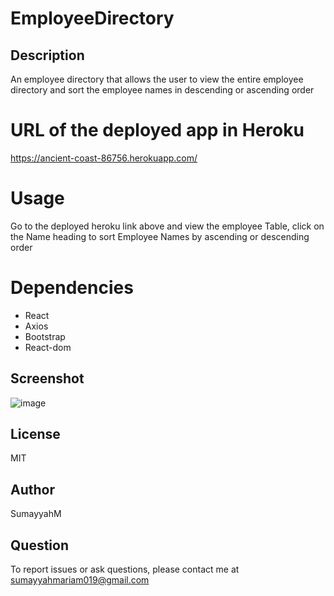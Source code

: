 # EmployeeDirectory

## Description
An employee directory that allows the user to view the entire employee directory and sort the employee names in descending or ascending order

# URL of the deployed app in Heroku
https://ancient-coast-86756.herokuapp.com/

# Usage
Go to the deployed heroku link above and view the employee Table, click on the Name heading to sort Employee Names by ascending or descending order

# Dependencies
* React
* Axios
* Bootstrap
* React-dom

## Screenshot
![image](https://user-images.githubusercontent.com/66535567/99759129-15061000-2ab8-11eb-9d4a-10a76b50f8bc.png)

## License
MIT

## Author
SumayyahM

## Question
To report issues or ask questions, please contact me at sumayyahmariam019@gmail.com


